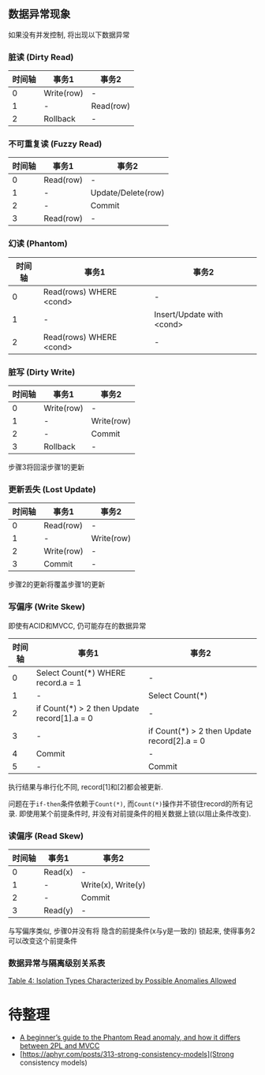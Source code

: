 ## 数据异常现象
如果没有并发控制, 将出现以下数据异常
### 脏读 (Dirty Read)

| 时间轴 | 事务1 | 事务2 |
| --- | --- | --- |
| 0  | Write(row)  | - |
| 1  | -  | Read(row) |
| 2  | Rollback  | - |

### 不可重复读 (Fuzzy Read)

| 时间轴 | 事务1 | 事务2 |
| --- | --- | --- |
| 0  | Read(row)  | - |
| 1  | -  | Update/Delete(row) |
| 2  | -  | Commit |
| 3  | Read(row)  | - |

### 幻读 (Phantom)

| 时间轴 | 事务1 | 事务2 |
| --- | --- | --- |
| 0  | Read(rows) WHERE \<cond\> | - |
| 1  | -  | Insert/Update with \<cond\> |
| 2  | Read(rows) WHERE \<cond\>  | - |

### 脏写 (Dirty Write)

| 时间轴 | 事务1 | 事务2 |
| --- | --- | --- |
| 0  | Write(row) | - |
| 1  | -  | Write(row) |
| 2  | -  | Commit |
| 3  | Rollback | - |

步骤3将回滚步骤1的更新

### 更新丢失 (Lost Update)

| 时间轴 | 事务1 | 事务2 |
| --- | --- | --- |
| 0  | Read(row) | - |
| 1  | -  | Write(row) |
| 2  | Write(row) | - |
| 3  | Commit | - |

步骤2的更新将覆盖步骤1的更新

### 写偏序 (Write Skew)

即使有ACID和MVCC, 仍可能存在的数据异常

| 时间轴 | 事务1 | 事务2 |
| --- | --- | --- |
| 0  | Select Count(*) WHERE record.a = 1| - |
| 1  | -  | Select Count(*) |
| 2  | if Count(*) > 2 then Update record[1].a = 0 | - |
| 3  | - | if Count(*) > 2 then Update record[2].a = 0 |
| 4  | Commit | - |
| 5  | - | Commit | 

执行结果与串行化不同, record[1]和[2]都会被更新.

问题在于`if-then`条件依赖于`Count(*)`, 而`Count(*)`操作并不锁住record的所有记录. 即使用某个前提条件时, 并没有对前提条件的相关数据上锁(以阻止条件改变).

### 读偏序 (Read Skew)

| 时间轴 | 事务1 | 事务2 |
| --- | --- | --- |
| 0  | Read(x) | - |
| 1  | -  | Write(x), Write(y) |
| 2  | -  | Commit |
| 3  | Read(y) | - |

与写偏序类似, 步骤0并没有将 隐含的前提条件(x与y是一致的) 锁起来, 使得事务2可以改变这个前提条件

### 数据异常与隔离级别关系表

[Table 4: Isolation Types Characterized by Possible Anomalies Allowed](https://www.microsoft.com/en-us/research/wp-content/uploads/2016/02/tr-95-51.pdf)


# 待整理
* [A beginner’s guide to the Phantom Read anomaly, and how it differs between 2PL and MVCC](https://vladmihalcea.com/a-beginners-guide-to-the-phantom-read-anomaly-and-how-it-differs-between-2pl-and-mvcc/)
* [https://aphyr.com/posts/313-strong-consistency-models](Strong consistency models)
